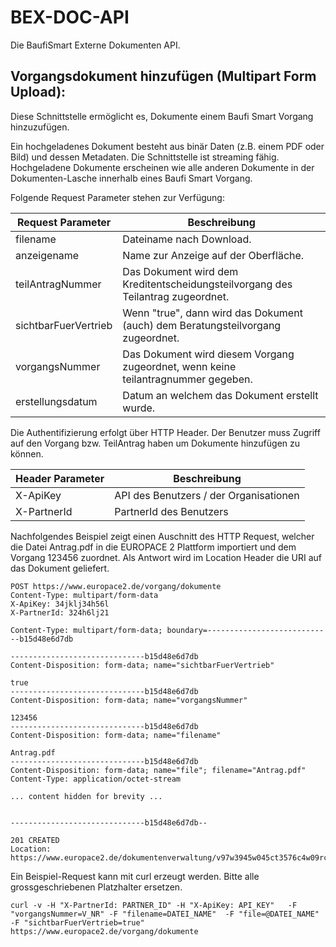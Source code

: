BEX-DOC-API
===========

Die BaufiSmart Externe Dokumenten API.

Vorgangsdokument hinzufügen (Multipart Form Upload):
----------------------------------------------------

Diese Schnittstelle ermöglicht es, Dokumente einem Baufi Smart Vorgang hinzuzufügen.

Ein hochgeladenes Dokument besteht aus binär Daten (z.B. einem PDF oder Bild) und dessen Metadaten. Die Schnittstelle ist streaming fähig. Hochgeladene Dokumente erscheinen wie alle anderen Dokumente in der Dokumenten-Lasche innerhalb eines Baufi Smart Vorgang.

Folgende Request Parameter stehen zur Verfügung:

Request Parameter | Beschreibung
-----|-------------
filename | Dateiname nach Download.
anzeigename | Name zur Anzeige auf der Oberfläche.
teilAntragNummer | Das Dokument wird dem Kreditentscheidungsteilvorgang des Teilantrag zugeordnet.
sichtbarFuerVertrieb | Wenn "true", dann wird das Dokument (auch) dem Beratungsteilvorgang zugeordnet.
vorgangsNummer | Das Dokument wird diesem Vorgang zugeordnet, wenn keine teilantragnummer gegeben.
erstellungsdatum | Datum an welchem das Dokument erstellt wurde.

Die Authentifizierung erfolgt über HTTP Header. Der Benutzer muss Zugriff auf den Vorgang bzw. TeilAntrag haben um Dokumente hinzufügen zu können.

Header Parameter | Beschreibung
-----------------|-------------
X-ApiKey         | API des Benutzers / der Organisationen
X-PartnerId      | PartnerId des Benutzers

Nachfolgendes Beispiel zeigt einen Auschnitt des HTTP Request, welcher die Datei Antrag.pdf in die EUROPACE 2 Plattform importiert und dem Vorgang 123456 zuordnet. Als Antwort wird im Location Header die URI auf das Dokument geliefert.


```
POST https://www.europace2.de/vorgang/dokumente
Content-Type: multipart/form-data
X-ApiKey: 34jklj34h56l
X-PartnerId: 324h6lj21

Content-Type: multipart/form-data; boundary=----------------------------b15d48e6d7db

------------------------------b15d48e6d7db
Content-Disposition: form-data; name="sichtbarFuerVertrieb"

true
------------------------------b15d48e6d7db
Content-Disposition: form-data; name="vorgangsNummer"

123456
------------------------------b15d48e6d7db
Content-Disposition: form-data; name="filename"

Antrag.pdf
------------------------------b15d48e6d7db
Content-Disposition: form-data; name="file"; filename="Antrag.pdf"
Content-Type: application/octet-stream

... content hidden for brevity ...


------------------------------b15d48e6d7db--

```


```
201 CREATED
Location: https://www.europace2.de/dokumentenverwaltung/v97w3945w045ct3576c4w09rczg4twc0r8563458utmwv49vw8e4p57bz45wiovu6e98457c
```


Ein Beispiel-Request kann mit curl erzeugt werden. Bitte alle grossgeschriebenen Platzhalter ersetzen.

```
curl -v -H "X-PartnerId: PARTNER_ID" -H "X-ApiKey: API_KEY"   -F "vorgangsNummer=V_NR" -F "filename=DATEI_NAME"  -F "file=@DATEI_NAME" -F "sichtbarFuerVertrieb=true" https://www.europace2.de/vorgang/dokumente
```
